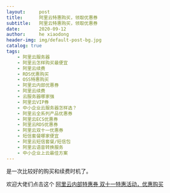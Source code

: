 ```yaml
---
layout:     post
title:      阿里云特惠购买，领取优惠券
subtitle:   阿里云特惠购买，领取优惠券
date:       2020-09-12
author:     he xiaodong
header-img: img/default-post-bg.jpg
catalog: true
tags:
    - 阿里云服务器
    - 阿里云怎样购买最便宜
    - 阿里云续费
    - RDS优惠购买
    - OSS特惠购买
    - 阿里云内部优惠券
    - 阿里云续费
    - 云服务器哪家强
    - 阿里云VIP券
    - 中小企业云服务器怎样选？
    - 阿里云全系列产品优惠券
    - 阿里云ECS优惠券
    - 阿里云RDS优惠券
    - 阿里云双十一优惠券
    - 短信套餐哪家便宜
    - 阿里云短信套餐/短信包
    - 阿里云语音转换服务
    - 中小企业上云最佳方案
---
```



是一次比较好的购买和续费时机了。

欢迎大佬们点击这个 [阿里云内部特惠券 双十一特惠活动，优惠购买](https://www.aliyun.com/minisite/goods?userCode=0amqgcs9)
